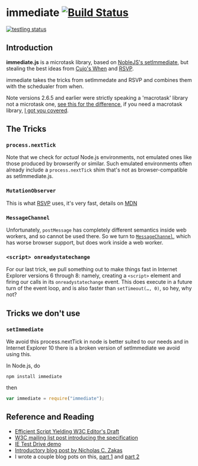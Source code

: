 # immediate [![Build Status](https://travis-ci.org/calvinmetcalf/immediate.svg?branch=master)](https://travis-ci.org/calvinmetcalf/immediate)

[![testling status](https://ci.testling.com/calvinmetcalf/immediate.png)](https://ci.testling.com/calvinmetcalf/immediate)

## Introduction

**immediate.js** is a microtask library, based on [NobleJS's setImmediate](https://github.com/NobleJS/setImmediate), but stealing the best ideas from [Cujo's When](https://github.com/cujojs/when) and [RSVP][RSVP].

immediate takes the tricks from setImmedate and RSVP and combines them with the schedualer from when.

Note versions 2.6.5 and earlier were strictly speaking a 'macrotask' library not a microtask one, [see this for the difference](https://github.com/YuzuJS/setImmediate#macrotasks-and-microtasks), if you need a macrotask library, [I got you covered](https://github.com/calvinmetcalf/macrotask).

## The Tricks

### `process.nextTick`

Note that we check for *actual* Node.js environments, not emulated ones like those produced by browserify or similar.
Such emulated environments often already include a `process.nextTick` shim that's not as browser-compatible as
setImmediate.js.

### `MutationObserver`

This is what [RSVP][RSVP] uses, it's very fast, details on [MDN](https://developer.mozilla.org/en-US/docs/Web/API/MutationObserver)


### `MessageChannel`

Unfortunately, `postMessage` has completely different semantics inside web workers, and so cannot be used there. So we
turn to [`MessageChannel`][MessageChannel], which has worse browser support, but does work inside a web worker.

### `<script> onreadystatechange`

For our last trick, we pull something out to make things fast in Internet Explorer versions 6 through 8: namely,
creating a `<script>` element and firing our calls in its `onreadystatechange` event. This does execute in a future
turn of the event loop, and is also faster than `setTimeout(…, 0)`, so hey, why not?

## Tricks we don't use

### `setImmediate`
We avoid this process.nextTick in node is better suited to our needs and in Internet Explorer 10 there is a broken version of setImmediate we avoid using this.


In Node.js, do

```
npm install immediate
```

then

```js
var immediate = require("immediate");
```

 
## Reference and Reading

 * [Efficient Script Yielding W3C Editor's Draft][spec]
 * [W3C mailing list post introducing the specification][list-post]
 * [IE Test Drive demo][ie-demo]
 * [Introductory blog post by Nicholas C. Zakas][ncz]
 * I wrote a couple blog pots on this, [part 1][my-blog-1] and [part 2][my-blog-2]

[RSVP]: https://github.com/tildeio/rsvp.js
[spec]: https://dvcs.w3.org/hg/webperf/raw-file/tip/specs/setImmediate/Overview.html
[list-post]: http://lists.w3.org/Archives/Public/public-web-perf/2011Jun/0100.html
[ie-demo]: http://ie.microsoft.com/testdrive/Performance/setImmediateSorting/Default.html
[ncz]: http://www.nczonline.net/blog/2011/09/19/script-yielding-with-setimmediate/
[nextTick]: http://nodejs.org/docs/v0.8.16/api/process.html#process_process_nexttick_callback
[postMessage]: http://www.whatwg.org/specs/web-apps/current-work/multipage/web-messaging.html#posting-messages
[MessageChannel]: http://www.whatwg.org/specs/web-apps/current-work/multipage/web-messaging.html#channel-messaging
[cross-browser-demo]: http://calvinmetcalf.github.io/setImmediate-shim-demo
[my-blog-1]:http://calvinmetcalf.com/post/61672207151/setimmediate-etc
[my-blog-2]:http://calvinmetcalf.com/post/61761231881/javascript-schedulers